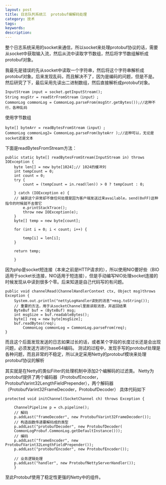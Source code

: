 ```yaml
---
layout: post
title: 日志队列系统三  protobuf编解码处理
category: 技术
tags: 
keywords: 
description: 
---
```



整个日志系统采用的socket来通信，所以socket来处理protobuf协议的话，需要从socket中获取输入流，然后从流中读取字节数组，然后将字节数组解析成protobuf对象。

我最先是错误的先从socket中读取一个字符串，然后将这个字符串解析成protobuf对象。后来发现乱码，而且解决不了，因为是编码的问题，但是不是。然后研究了下，最后采用先读出二进制数组，然后直接解析成protobuf对象。
```
InputStream input = socket.getInputStream();
String msgStr = readStrFromStream（input）;
CommonLog commonLog = CommonLog.parseFrom(msgStr.getBytes());//这种不行，各种乱码
```
使用字节数组
```
byte[] byteArr = readBytesFromStream（input）;
CommonLog commonLog2= CommonLog.parseFrom(byteArr );//这种可以，无论是socket还是文本
```
下面是readBytesFromStream方法：
```
public static byte[] readBytesFromStream(InputStream in) throws IOException {
	byte len[] = new byte[1024];// 1024的缓冲刘
	int tempCount = 0;
	int count = 0;
	try {
		count = (tempCount = in.read(len)) > 0 ? tempCount : 0;

	} catch (IOException e) {
	// 捕获这个异常却不做任何处理是因为客户端发送过来available，send(0xFF)这种指令的时候就不去管它
		e.printStackTrace();
		throw new IOException(e);
	}
	byte[] temp = new byte[count];

	for (int i = 0; i < count; i++) {

		temp[i] = len[i];
	}

	return temp;

	}
```

因为php是socket短连接（本来之前是HTTP请求的），所以使用NIO要好些（BIO适用于socket长连接，NIO适用于短连接），但是手动编写NIO处理socket连接的时候发现从中读到很多个零。后来知道是自己代码写的有问题。

```
public void channelRead(ChannelHandlerContext ctx, Object msg)throws Exception {
	System.out.println("nettyLogHandler读到的消息"+msg.toString());
	// 重要的方法，用于从socketChannel里面读取消息，并返回结果
	ByteBuf buf = (ByteBuf) msg;
	int msgSize = buf.readableBytes();
	byte[] req = new byte[msgSize];
	buf.readBytes(req);
        CommonLog commonLog = CommonLog.parseFrom(req);
}
```
而且这个后面发现发送的日志如果过长的话，或者某个字段的长度过长还是会出现问题，必须发送方进行base64编码。
测试的过程中，发现手写的protobuf处理是各种问题，而且非常的不稳定，所以决定采用Netty的protobuf模块来处理protobuf协议的解析


其实就是在Netty的类似Filter的处理机制中添加2个编解码的过滤类。
Netty为protobuf提供了两个编码器（ProtobufEncoder，ProtobufVarint32LengthFieldPrepender），两个解码器（ProtobufVarint32FrameDecoder，ProtobufDecoder）
具体代码如下
```
protected void initChannel(SocketChannel ch) throws Exception {

	ChannelPipeline p = ch.pipeline();
	// 解码
	p.addLast("frameDecoder", new ProtobufVarint32FrameDecoder());
	// 构造函数传递要解码成的类型
	p.addLast("protobufDecoder", new ProtobufDecoder(
	CommonLogProbuf.CommonLog.getDefaultInstance()));
	// 编码
	p.addLast("frameEncoder", new ProtobufVarint32LengthFieldPrepender());
	p.addLast("protobufEncoder", new ProtobufEncoder());

	// 业务逻辑处理
	p.addLast("handler", new ProtobufNettyServerHandler());
	}
```
至此Protobuf使用了稳定性更强的Netty中的组件。

